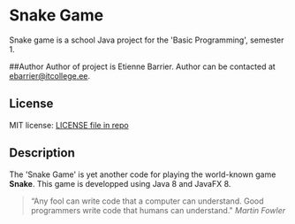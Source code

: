 ﻿# Snake Game
Snake game is a school Java project for the 'Basic Programming', semester 1.

##Author
Author of  project is Etienne Barrier.
Author can be contacted at ebarrier@itcollege.ee.

## License
MIT license: [LICENSE file in repo](https://github.com/ebarrier/Snake/blob/master/LICENSE)

## Description
The 'Snake Game' is yet another code for playing the world-known game **Snake**.
This game is developped using Java 8 and JavaFX 8.

> “Any fool can write code that a computer can understand. 
> Good programmers write code that humans can understand." 
> *Martin Fowler*
